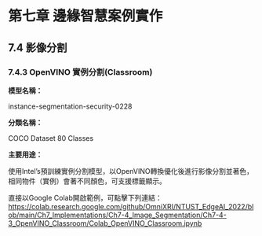 #  第七章 邊緣智慧案例實作

## 7.4 影像分割

### 7.4.3 OpenVINO 實例分割(Classroom)

**模型名稱：**

instance-segmentation-security-0228

**分類名稱：**

COCO Dataset 80 Classes

**主要用途：**

使用Intel’s預訓練實例分割模型，以OpenVINO轉換優化後進行影像分割並著色，相同物件（實例）會著不同顏色，可支援標籤顯示。  

直接以Google Colab開啟範例，可點擊下列連結：  
https://colab.research.google.com/github/OmniXRI/NTUST_EdgeAI_2022/blob/main/Ch7_Implementations/Ch7-4_Image_Segmentation/Ch7-4-3_OpenVINO_Classroom/Colab_OpenVINO_Classroom.ipynb